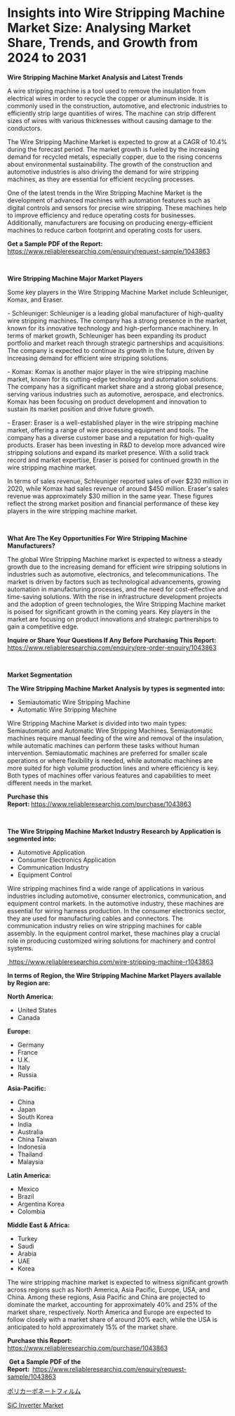 <p><h1>Insights into Wire Stripping Machine Market Size: Analysing Market Share, Trends, and Growth from 2024 to 2031</h1></p><p><strong>Wire Stripping Machine Market Analysis and Latest Trends</strong></p>
<p><p>A wire stripping machine is a tool used to remove the insulation from electrical wires in order to recycle the copper or aluminum inside. It is commonly used in the construction, automotive, and electronic industries to efficiently strip large quantities of wires. The machine can strip different sizes of wires with various thicknesses without causing damage to the conductors.</p><p>The Wire Stripping Machine Market is expected to grow at a CAGR of 10.4% during the forecast period. The market growth is fueled by the increasing demand for recycled metals, especially copper, due to the rising concerns about environmental sustainability. The growth of the construction and automotive industries is also driving the demand for wire stripping machines, as they are essential for efficient recycling processes.</p><p>One of the latest trends in the Wire Stripping Machine Market is the development of advanced machines with automation features such as digital controls and sensors for precise wire stripping. These machines help to improve efficiency and reduce operating costs for businesses. Additionally, manufacturers are focusing on producing energy-efficient machines to reduce carbon footprint and operating costs for users.</p></p>
<p><strong>Get a Sample PDF of the Report:&nbsp;</strong> <a href="https://www.reliableresearchiq.com/enquiry/request-sample/1043863">https://www.reliableresearchiq.com/enquiry/request-sample/1043863</a></p>
<p>&nbsp;</p>
<p><strong>Wire Stripping Machine Major Market Players</strong></p>
<p><p>Some key players in the Wire Stripping Machine Market include Schleuniger, Komax, and Eraser.</p><p>- Schleuniger: Schleuniger is a leading global manufacturer of high-quality wire stripping machines. The company has a strong presence in the market, known for its innovative technology and high-performance machinery. In terms of market growth, Schleuniger has been expanding its product portfolio and market reach through strategic partnerships and acquisitions. The company is expected to continue its growth in the future, driven by increasing demand for efficient wire stripping solutions.</p><p>- Komax: Komax is another major player in the wire stripping machine market, known for its cutting-edge technology and automation solutions. The company has a significant market share and a strong global presence, serving various industries such as automotive, aerospace, and electronics. Komax has been focusing on product development and innovation to sustain its market position and drive future growth.</p><p>- Eraser: Eraser is a well-established player in the wire stripping machine market, offering a range of wire processing equipment and tools. The company has a diverse customer base and a reputation for high-quality products. Eraser has been investing in R&D to develop more advanced wire stripping solutions and expand its market presence. With a solid track record and market expertise, Eraser is poised for continued growth in the wire stripping machine market.</p><p>In terms of sales revenue, Schleuniger reported sales of over $230 million in 2020, while Komax had sales revenue of around $450 million. Eraser's sales revenue was approximately $30 million in the same year. These figures reflect the strong market position and financial performance of these key players in the wire stripping machine market.</p></p>
<p>&nbsp;</p>
<p><strong>What Are The Key Opportunities For Wire Stripping Machine Manufacturers?</strong></p>
<p><p>The global Wire Stripping Machine market is expected to witness a steady growth due to the increasing demand for efficient wire stripping solutions in industries such as automotive, electronics, and telecommunications. The market is driven by factors such as technological advancements, growing automation in manufacturing processes, and the need for cost-effective and time-saving solutions. With the rise in infrastructure development projects and the adoption of green technologies, the Wire Stripping Machine market is poised for significant growth in the coming years. Key players in the market are focusing on product innovations and strategic partnerships to gain a competitive edge.</p></p>
<p><strong>Inquire or Share Your Questions If Any Before Purchasing This Report:</strong> <a href="https://www.reliableresearchiq.com/enquiry/pre-order-enquiry/1043863">https://www.reliableresearchiq.com/enquiry/pre-order-enquiry/1043863</a></p>
<p>&nbsp;</p>
<p><strong>Market Segmentation</strong></p>
<p><strong>The Wire Stripping Machine Market Analysis by types is segmented into:</strong></p>
<p><ul><li>Semiautomatic Wire Stripping Machine</li><li>Automatic Wire Stripping Machine</li></ul></p>
<p><p>Wire Stripping Machine Market is divided into two main types: Semiautomatic and Automatic Wire Stripping Machines. Semiautomatic machines require manual feeding of the wire and removal of the insulation, while automatic machines can perform these tasks without human intervention. Semiautomatic machines are preferred for smaller scale operations or where flexibility is needed, while automatic machines are more suited for high volume production lines and where efficiency is key. Both types of machines offer various features and capabilities to meet different needs in the market.</p></p>
<p><strong>Purchase this Report:&nbsp;</strong><a href="https://www.reliableresearchiq.com/purchase/1043863">https://www.reliableresearchiq.com/purchase/1043863</a></p>
<p>&nbsp;</p>
<p><strong>The Wire Stripping Machine Market Industry Research by Application is segmented into:</strong></p>
<p><ul><li>Automotive Application</li><li>Consumer Electronics Application</li><li>Communication Industry</li><li>Equipment Control</li></ul></p>
<p><p>Wire stripping machines find a wide range of applications in various industries including automotive, consumer electronics, communication, and equipment control markets. In the automotive industry, these machines are essential for wiring harness production. In the consumer electronics sector, they are used for manufacturing cables and connectors. The communication industry relies on wire stripping machines for cable assembly. In the equipment control market, these machines play a crucial role in producing customized wiring solutions for machinery and control systems.</p></p>
<p><a href="https://www.reliableresearchiq.com/wire-stripping-machine-r1043863">&nbsp;https://www.reliableresearchiq.com/wire-stripping-machine-r1043863</a></p>
<p><strong>In terms of Region, the Wire Stripping Machine Market Players available by Region are:</strong></p>
<p>
    <p> <strong> North America: </strong>
        <ul>
            <li>United States</li>
            <li>Canada</li>
        </ul>
        </p> 
    <p> <strong> Europe: </strong>
        <ul>
            <li>Germany</li>
            <li>France</li>
            <li>U.K.</li>
            <li>Italy</li>
            <li>Russia</li>
        </ul>
        </p> 
    <p> <strong> Asia-Pacific: </strong>
        <ul>
            <li>China</li>
            <li>Japan</li>
            <li>South Korea</li>
            <li>India</li>
            <li>Australia</li>
            <li>China Taiwan</li>
            <li>Indonesia</li>
            <li>Thailand</li>
            <li>Malaysia</li>
        </ul>
        </p> 
    <p> <strong> Latin America: </strong>
        <ul>
            <li>Mexico</li>
            <li>Brazil</li>
            <li>Argentina Korea</li>
            <li>Colombia</li>
        </ul>
        </p> 
    <p> <strong> Middle East & Africa: </strong>
        <ul>
            <li>Turkey</li>
            <li>Saudi</li>
            <li>Arabia</li>
            <li>UAE</li>
            <li>Korea</li>
        </ul>
    </p>
    </p>
<p><p>The wire stripping machine market is expected to witness significant growth across regions such as North America, Asia Pacific, Europe, USA, and China. Among these regions, Asia Pacific and China are projected to dominate the market, accounting for approximately 40% and 25% of the market share, respectively. North America and Europe are expected to follow closely with a market share of around 20% each, while the USA is anticipated to hold approximately 15% of the market share.</p></p>
<p><strong>Purchase this Report: </strong><a href="https://www.reliableresearchiq.com/purchase/1043863">https://www.reliableresearchiq.com/purchase/1043863</a></p>
<p>&nbsp;<strong>Get a Sample PDF of the Report:&nbsp;&nbsp;</strong><a href="https://www.reliableresearchiq.com/enquiry/request-sample/1043863">https://www.reliableresearchiq.com/enquiry/request-sample/1043863</a></p>
<p><strong></strong></p>
<p><p><a href="https://github.com/sghwr779811674/Market-Research-Report-List-3/blob/main/225180234150.md">ポリカーボネートフィルム</a></p><p><a href="https://github.com/JameTravis/Market-Research-Report-List-6/blob/main/sic-inverter-market.md">SiC Inverter Market</a></p></p>